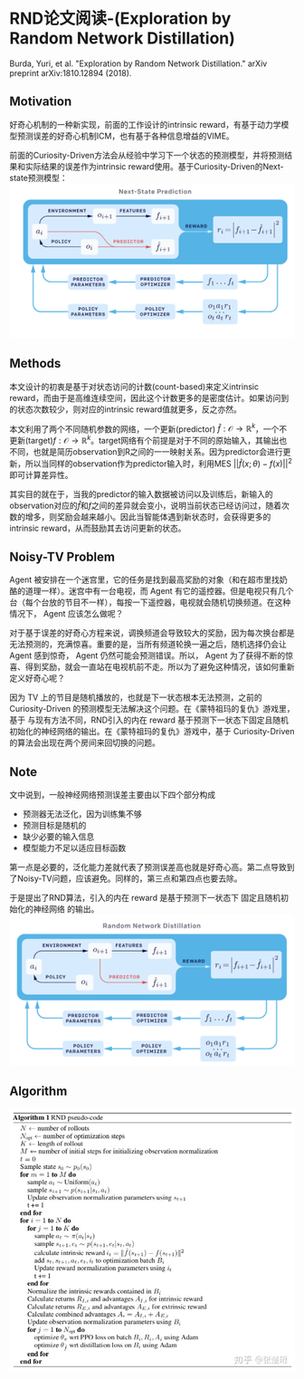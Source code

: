 # RND论文阅读-(Exploration by Random Network Distillation)
Burda, Yuri, et al. "Exploration by Random Network Distillation." arXiv preprint arXiv:1810.12894 (2018).

## Motivation
好奇心机制的一种新实现，前面的工作设计的intrinsic reward，有基于动力学模型预测误差的好奇心机制ICM，也有基于各种信息增益的VIME。

前面的Curiosity-Driven方法会从经验中学习下一个状态的预测模型，并将预测结果和实际结果的误差作为intrinsic reward使用。基于Curiosity-Driven的Next-state预测模型：
![](./assets/RND-1.png)

## Methods
本文设计的初衷是基于对状态访问的计数(count-based)来定义intrinsic reward，而由于是高维连续空间，因此这个计数更多的是密度估计。如果访问到的状态次数较少，则对应的intrinsic reward值就更多，反之亦然。

本文利用了两个不同随机参数的网络，一个更新(predictor)  $\hat{f}: \mathcal{O}\rightarrow \mathbb{R}^k$，一个不更新(target)$f: \mathcal{O}\rightarrow \mathbb{R}^k$。target网络有个前提是对于不同的原始输入，其输出也不同，也就是简历observation到R之间的一一映射关系。因为predictor会进行更新，所以当同样的observation作为predictor输入时，利用MES $||\hat{f}(x;\theta) - f(x)||^2$即可计算差异性。

其实目的就在于，当我的predictor的输入数据被访问以及训练后，新输入的observation对应的$\hat{f}$和$f$之间的差异就会变小，说明当前状态已经访问过，随着次数的增多，则奖励会越来越小。因此当智能体遇到新状态时，会获得更多的intrinsic reward，从而鼓励其去访问更新的状态。

## Noisy-TV Problem
Agent 被安排在一个迷宫里，它的任务是找到最高奖励的对象（和在超市里找奶酪的道理一样）。迷宫中有一台电视，而 Agent 有它的遥控器。但是电视只有几个台（每个台放的节目不一样），每按一下遥控器，电视就会随机切换频道。在这种情况下， Agent 应该怎么做呢？

对于基于误差的好奇心方程来说，调换频道会导致较大的奖励，因为每次换台都是无法预测的，充满惊喜。重要的是，当所有频道轮换一遍之后，随机选择仍会让 Agent 感到惊奇， Agent 仍然可能会预测错误。所以， Agent 为了获得不断的惊喜、得到奖励，就会一直站在电视机前不走。所以为了避免这种情况，该如何重新定义好奇心呢？

因为 TV 上的节目是随机播放的，也就是下一状态根本无法预测，之前的 Curiosity-Driven 的预测模型无法解决这个问题。在《蒙特祖玛的复仇》游戏里，基于 与现有方法不同，RND引入的内在 reward 基于预测下一状态下固定且随机初始化的神经网络的输出。在《蒙特祖玛的复仇》游戏中，基于 Curiosity-Driven 的算法会出现在两个房间来回切换的问题。


## Note
文中说到，一般神经网络预测误差主要由以下四个部分构成
- 预测器无法泛化，因为训练集不够
- 预测目标是随机的
- 缺少必要的输入信息
- 模型能力不足以适应目标函数

第一点是必要的，泛化能力差就代表了预测误差高也就是好奇心高。第二点导致到了Noisy-TV问题，应该避免。同样的，第三点和第四点也要去除。

于是提出了RND算法，引入的内在 reward 是基于预测下一状态下 固定且随机初始化的神经网络 的输出。
![](./assets/RND-2.png)

  
## Algorithm
![算法](./assets/RND.jpg) 


